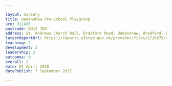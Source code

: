 ```yaml
---

layout: nursery
title: Oakenshaw Pre-School Playgroup
urn: 311420
postcode: BD12 7EN
address: St. Andrews Church Hall, Bradford Road, Oakenshaw, Bradford, West Yorkshire, BD12 7EN
latestReportUrl: https://reports.ofsted.gov.uk/provider/files/2726975/urn/311420.pdf
teaching: 2
development: 2
leadership: 2
outcomes: 0
overall: 2
date: 01 April 2018 
datePublish: 7 September 2017

---
```

